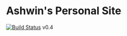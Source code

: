 # Ashwin's Personal Site

[![Build Status](https://travis-ci.org/ashwinath/personal-site.svg?branch=master)](https://travis-ci.org/ashwinath/personal-site)
v0.4
